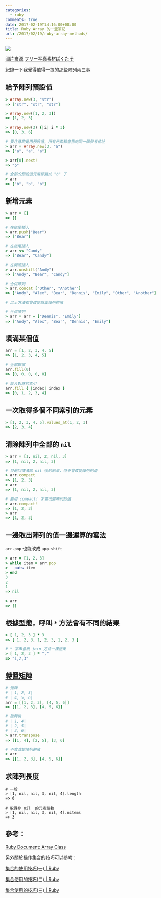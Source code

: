 ```yaml
---
categories:
  - ruby
comments: true
date: 2017-02-19T14:16:00+08:00
title: Ruby Array 的一些筆記
url: /2017/02/19/ruby-array-methods/
---
```


![](http://i.imgur.com/EsiorQx.jpg)

[圖片來源](https://www.pakutaso.com/20160628181pc-11.html)
[フリー写真素材ぱくたそ](https://www.pakutaso.com/)

紀錄一下我覺得值得一提的那些陣列兩三事

<!--more-->

## 給予陣列預設值

```ruby
> Array.new(3, "str")
=> ["str", "str", "str"]

> Array.new([1, 2, 3])
=> [1, 2, 3]

> Array.new(3) {|i| i * 3}
=> [0, 3, 6]

# 要注意的是用預設值，所有元素都會指向同一個參考位址
> arr = Array.new(3, "a")
=> ["a", "a", "a"]

> arr[0].next!
=> "b"

# 全部的預設值元素都變成 "b" 了
> arr
=> ["b", "b", "b"]
```

## 新增元素

```ruby
> arr = []
=> []

# 在結尾插入
> arr.push("Bear")
=> ["Bear"]

# 在結尾插入
> arr << "Candy"
=> ["Bear", "Candy"]

# 在開頭插入
> arr.unshift("Andy")
=> ["Andy", "Bear", "Candy"]

# 合併陣列
> arr.concat ["Other", "Another"]
=> ["Andy", "Alex", "Bear", "Dennis", "Emily", "Other", "Another"]

# 以上方法都會改變原本陣列的值

# 合併陣列
> arr = arr + ["Dennis", "Emily"]
=> ["Andy", "Alex", "Bear", "Dennis", "Emily"]
```

## 填滿某個值

```ruby
arr = [1, 2, 3, 4, 5]
=> [1, 2, 3, 4, 5]

# 全部歸零
arr.fill(0)
=> [0, 0, 0, 0, 0]

# 談入對應的索引
arr.fill { |index| index }
=> [0, 1, 2, 3, 4]
```

## 一次取得多個不同索引的元素

```ruby
> [1, 2, 3, 4, 5].values_at(1, 2, 3)
=> [2, 3, 4]
```

## 清除陣列中全部的 `nil`

```ruby
> arr = [1, nil, 2, nil, 3]
=> [1, nil, 2, nil, 3]

# 只是回傳清除 nil 後的結果，但不會改變陣列的值
> arr.compact
=> [1, 2, 3]
> arr
=> [1, nil, 2, nil, 3]

# 要用 compact! 才會改變陣列的值
> arr.compact!
=> [1, 2, 3]
> arr
=> [1, 2, 3]
```

## 一邊取出陣列的值一邊運算的寫法

`arr.pop` 也能改成 `app.shift`

```ruby
> arr = [1, 2, 3]
> while item = arr.pop
>   puts item
> end
3
2
1
=> nil

> arr
=> []
```

## 根據型態，呼叫 `*` 方法會有不同的結果

```ruby
> [ 1, 2, 3 ] * 3
=> [ 1, 2, 3, 1, 2, 3, 1, 2, 3 ]

# * 字串會跟 join 方法一樣結果
> [ 1, 2, 3 ] * ","
=> "1,2,3"
```

## [轉置矩陣](https://zh.wikipedia.org/wiki/%E8%BD%AC%E7%BD%AE%E7%9F%A9%E9%98%B5)

```ruby
# 矩陣
# | 1, 2, 3|
# | 4, 5, 6|
arr = [[1, 2, 3], [4, 5, 6]]
=> [[1, 2, 3], [4, 5, 6]]

# 旋轉後
# | 1, 4|
# | 2, 5|
# | 3, 6|
> arr.transpose
=> [[1, 4], [2, 5], [3, 6]

# 不會改變陣列的值
> arr
=> [[1, 2, 3], [4, 5, 6]]
```

## 求陣列長度

```
# 一般
> [1, nil, nil, 3, nil, 4].length
=> 6

# 取得非 nil  的元素個數
> [1, nil, nil, 3, nil, 4].nitems
=> 3
```

## 參考：

[Ruby Document: Array Class](https://ruby-doc.org/core-2.2.0/Array.html)

另外關於操作集合的技巧可以參考：

[集合的使用技巧(一) | Ruby](http://www.10tiao.com/html/568/201609/2650829566/1.html)

[集合使用的技巧(二) | Ruby](http://www.10tiao.com/html/568/201609/2650829568/1.html)

[集合使用的技巧(三) | Ruby](http://www.10tiao.com/html/568/201609/2650829570/1.html)